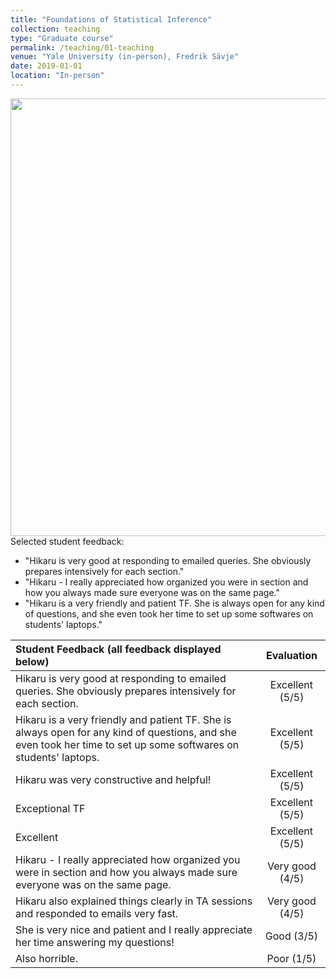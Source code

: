 ```yaml
---
title: "Foundations of Statistical Inference"
collection: teaching
type: "Graduate course"
permalink: /teaching/01-teaching
venue: "Yale University (in-person), Fredrik Sävje"
date: 2019-01-01
location: "In-person"
---
```


<img src="http://hikaruyamagishi.github.io/files/teaching_eval/yamagishi_eval_plsc503.png" width="700" /> <br>Selected student feedback:
- "Hikaru is very good at responding to emailed queries. She obviously prepares intensively for each section."
- "Hikaru - I really appreciated how organized you were in section and how you always made sure everyone was on the same page."
- "Hikaru is a very friendly and patient TF. She is always open for any kind of questions, and she even took her time to set up some softwares on students' laptops."

| Student Feedback (all feedback displayed below)      | Evaluation | 
| :---        |    :----:   | 
| Hikaru is very good at responding to emailed queries. She obviously prepares intensively for each section. | Excellent (5/5) | 
| Hikaru is a very friendly and patient TF. She is always open for any kind of questions, and she even took her time to set up some softwares on students' laptops. | Excellent (5/5) | 
| Hikaru was very constructive and helpful! | Excellent (5/5) | 
| Exceptional TF | Excellent (5/5) | 
| Excellent	 | Excellent (5/5) | 
| Hikaru - I really appreciated how organized you were in section and how you always made sure everyone was on the same page. | Very good (4/5) | 
| Hikaru also explained things clearly in TA sessions and responded to emails very fast. | Very good (4/5) | 
| She is very nice and patient and I really appreciate her time answering my questions! | Good (3/5) | 
| Also horrible. | Poor (1/5) | 
